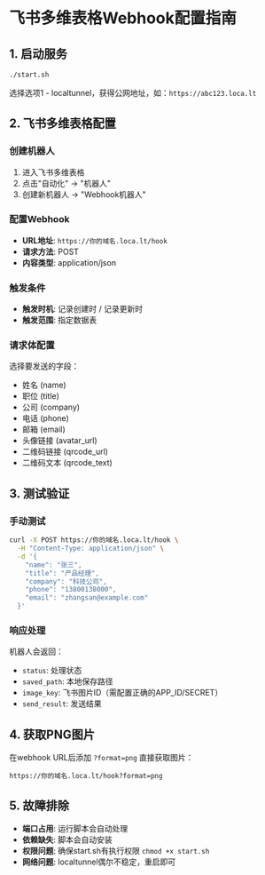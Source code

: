 # 飞书多维表格Webhook配置指南

## 1. 启动服务

```bash
./start.sh
```

选择选项1 - localtunnel，获得公网地址，如：`https://abc123.loca.lt`

## 2. 飞书多维表格配置

### 创建机器人
1. 进入飞书多维表格
2. 点击"自动化" → "机器人"
3. 创建新机器人 → "Webhook机器人"

### 配置Webhook
- **URL地址**: `https://你的域名.loca.lt/hook`
- **请求方法**: POST  
- **内容类型**: application/json

### 触发条件
- **触发时机**: 记录创建时 / 记录更新时
- **触发范围**: 指定数据表

### 请求体配置
选择要发送的字段：
- 姓名 (name)
- 职位 (title) 
- 公司 (company)
- 电话 (phone)
- 邮箱 (email)
- 头像链接 (avatar_url)
- 二维码链接 (qrcode_url)
- 二维码文本 (qrcode_text)

## 3. 测试验证

### 手动测试
```bash
curl -X POST https://你的域名.loca.lt/hook \
  -H "Content-Type: application/json" \
  -d '{
    "name": "张三",
    "title": "产品经理",
    "company": "科技公司",
    "phone": "13800138000",
    "email": "zhangsan@example.com"
  }'
```

### 响应处理
机器人会返回：
- `status`: 处理状态
- `saved_path`: 本地保存路径  
- `image_key`: 飞书图片ID（需配置正确的APP_ID/SECRET）
- `send_result`: 发送结果

## 4. 获取PNG图片

在webhook URL后添加 `?format=png` 直接获取图片：
```
https://你的域名.loca.lt/hook?format=png
```

## 5. 故障排除

- **端口占用**: 运行脚本会自动处理
- **依赖缺失**: 脚本会自动安装
- **权限问题**: 确保start.sh有执行权限 `chmod +x start.sh`
- **网络问题**: localtunnel偶尔不稳定，重启即可